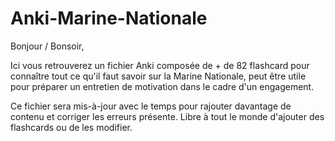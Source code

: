 # Anki-Marine-Nationale

Bonjour / Bonsoir,

Ici vous retrouverez un fichier Anki composée de + de 82 flashcard pour connaître tout ce qu'il faut savoir sur la Marine Nationale, peut être utile pour préparer un entretien de motivation dans le cadre d'un engagement. 

Ce fichier sera mis-à-jour avec le temps pour rajouter davantage de contenu et corriger les erreurs présente. Libre à tout le monde d'ajouter des flashcards ou de les modifier.
